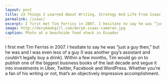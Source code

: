 ```yaml
---
layout: post
title: 23 Things I Learned About Writing, Strategy And Life From Isaac Morehouse
permalink: /isaac/
excerpt: I first met Tim Ferriss in 2007. I hesitate to say he was “just a guy then,” but he was and I was even less of a guy (I was another guy’s assistant and couldn’t legally buy a drink). Within a few months, Tim would go on to publish one of the biggest business books of the last decade and segue it into investments in Uber, Twitter, Facebook and WordPress. Whether you’re a fan of his writing or not, that’s an objectively impressive accomplishment.
image: http://derykmakgill.com/deryk-isaac-cameron.jpg
caption: Photo at a beachside food shack in Ecuador
---
```


I first met Tim Ferriss in 2007. I hesitate to say he was “just a guy then,” but he was and I was even less of a guy (I was another guy’s assistant and couldn’t legally buy a drink). Within a few months, Tim would go on to publish one of the biggest business books of the last decade and segue it into investments in Uber, Twitter, Facebook and WordPress. Whether you’re a fan of his writing or not, that’s an objectively impressive accomplishment.
